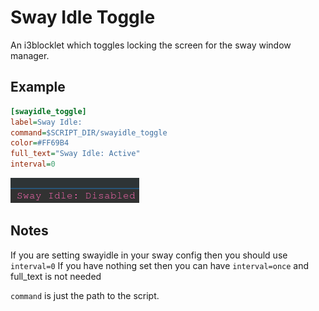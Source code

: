 # Sway Idle Toggle

An i3blocklet which toggles locking the screen for the sway window manager.

## Example

```ini
[swayidle_toggle]
label=Sway Idle:
command=$SCRIPT_DIR/swayidle_toggle
color=#FF69B4
full_text="Sway Idle: Active"
interval=0
```

![](./swayidle_toggle.png)

## Notes

If you are setting swayidle in your sway config then you should use `interval=0`
If you have nothing set then you can have `interval=once` and full_text is not 
needed

`command` is just the path to the script.